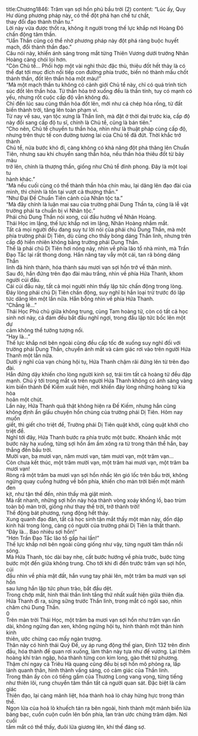 title:Chương1846: Trăm vạn sợi hồn phủ bầu trời (2)
content:
“Lúc ấy, Quy Hư dùng phương pháp này, có thể đột phá hạn chế tư chất,<br>thay đổi đạo thành thần tu.”<br>Lời này vừa được thốt ra, không ít người trong thế lực khắp nơi Hoàng Đô<br>chấn động tâm thần.<br>“Uẩn Thần cũng có thể nhờ phương pháp này đột phá ràng buộc huyết<br>mạch, đổi thành thần đạo.”<br>Câu nói này, khiến ánh sáng trong mắt từng Thiên Vương dưới trướng Nhân<br>Hoàng càng chói lọi hơn.<br>“Còn Chủ tể... Phối hợp một vài nghi thức đặc thù, thiêu đốt hết thảy là có<br>thể đạt tới mục đích nối tiếp con đường phía trước, biến nó thành mấu chốt<br>thành thần, đốt lên thần hỏa một màu!”<br>“Mà một mạch thần tu không có cảnh giới Chủ tể này, chỉ có quá trình tích<br>súc đốt lên thần hỏa. Từ thần hỏa trở xuống đều là thần tính, tuy có mạnh có<br>yếu, nhưng rốt cuộc cấp độ vẫn không đủ.<br>Chỉ đến lúc sau cùng thần hỏa đốt lên, mới như cá chép hóa rồng, từ đất<br>biến thành trời, tăng lên toàn phạm vi.<br>Từ nay về sau, vạn tộc xưng là Thần linh, mà đặt ở thời đại trước kia, cấp độ<br>này đổi sang cấp độ tu sĩ, chính là Chủ tể, cũng là bán tiên.”<br>“Cho nên, Chủ tể chuyển tu thần hỏa, nhìn như là thuật pháp cùng cấp độ,<br>nhưng trên thực tế con đường tương lai của Chủ tể đã đứt. Thời khắc trở thành<br>Chủ tể, nửa bước khó đi, càng không có khả năng đột phá thăng lên Chuẩn<br>Tiên, nhưng sau khi chuyển sang thần hỏa, nếu thần hỏa thiêu đốt từ bảy màu<br>trở lên, chính là thượng thần, giống như Chủ tể đỉnh phong. Đây là một loại tu<br>hành khác.”<br>“Mà nếu cuối cùng có thể thành thần hỏa chín màu, lại dâng lên đạo đài của<br>mình, thì chính là tồn tại vượt cả thượng thần.”<br>“Như Đại Đế Chuẩn Tiên cảnh của Nhân tộc ta.”<br>“Mà đây chính là luận mai sau của trường phái Dung Thần ta, cũng là lễ vật<br>trường phái ta chuẩn bị vì Nhân tộc.”<br>Phái chủ Dung Thần nói xong, cúi đầu hướng về Nhân Hoàng.<br>Thái Học im lặng, thế lực khắp nơi im lặng, Nhân Hoàng nhắm mắt.<br>Tất cả mọi người đều đang suy tư lời nói của phái chủ Dung Thần, mà một<br>phía trường phái Dị Tiên, dù cũng cho thấy bóng dáng Thần linh, nhưng trên<br>cấp độ hiển nhiên không bằng trường phái Dung Thần.<br>Thế là phái chủ Dị Tiên hơi nóng nảy, nhìn về phía lão tổ nhà mình, mà Trần<br>Đạo Tắc lại rất thong dong. Hắn nâng tay vẫy một cái, tan rã bóng dáng Thần<br>linh đã hình thành, hóa thành sáu mươi vạn sợi hồn trở về thân mình.<br>Sau đó, hắn đứng trên đạo đài màu trắng, nhìn về phía Hứa Thanh, khom<br>người cúi đầu.<br>Cái cúi đầu này, tất cả mọi người nhìn thấy lập tức chấn động trong lòng.<br>Đáy lòng phái chủ Dị Tiên chấn động, suy nghĩ bị hắn loại trừ trước đó lập<br>tức dâng lên một lần nữa. Hắn bỗng nhìn về phía Hứa Thanh.<br>“Chẳng lẽ...”<br>Thái Học Phủ chủ giữa không trung, cùng Tam hoàng tử, còn có tất cả học<br>sinh nơi này, cả đám đều bắt đầu nghĩ ngợi, trong đầu lập tức bốc lên một dự<br>cảm không thể tưởng tượng nổi.<br>“Hay là...”<br>Thế lực khắp nơi bên ngoài cũng đều cấp tốc đè xuống suy nghĩ đối với<br>trường phái Dung Thần, chuyển ánh mắt và cảm giác rơi vào trên người Hứa<br>Thanh một lần nữa.<br>Dưới ý nghĩ của vạn chúng hội tụ, Hứa Thanh chậm rãi đứng lên từ trên đạo<br>đài.<br>Hắn đứng dậy khiến cho lòng người kinh sợ, trái tim tất cả hoàng tử đều đập<br>mạnh. Chú ý tới trong mắt và trên người Hứa Thanh không có ánh sáng vàng<br>kim biến thành Đế Kiếm xuất hiện, mới khiến đáy lòng những hoàng tử kia hòa<br>hoãn một chút.<br>Lần này, Hứa Thanh quả thật không hiện ra Đế Kiếm, nhưng hắn cũng<br>không định ẩn giấu chuyện hồn chủng của trường phái Dị Tiên. Hôm nay muốn<br>giết, thì giết cho triệt để, Trường phái Dị Tiên quật khởi, cũng quật khởi cho<br>triệt để.<br>Nghĩ tới đây, Hứa Thanh bước ra phía trước một bước. Khoảnh khắc một<br>bước này hạ xuống, từng sợi hồn ầm ầm xông ra từ trong thân thể hắn, bay<br>thẳng đến bầu trời.<br>Mười vạn, ba mươi vạn, năm mươi vạn, tám mươi vạn, một trăm vạn...<br>Còn chưa kết thúc, một trăm mười vạn, một trăm hai mươi vạn, một trăm ba<br>mươi vạn!<br>Ròng rã một trăm ba mươi vạn sợi hồn nhấc lên gió lốc trên bầu trời, không<br>ngừng quay cuồng hướng về bốn phía, khiến cho màn trời biến một mảnh đen<br>kịt, như tận thế đến, nhìn thấy mà giật mình.<br>Mà rất nhanh, những sợi hồn này hóa thành vòng xoáy khổng lồ, bao trùm<br>toàn bộ màn trời, giống như thay thế trời, trở thành trời!<br>Thế động bát phương, rung động hết thảy.<br>Xung quanh đạo đàn, tất cả học sinh tận mắt thấy một màn này, dồn dập<br>kinh hãi trong lòng, càng có người của trường phái Dị Tiên la thất thanh.<br>“Đây là... Bao nhiêu sợi hồn!”<br>“Hơn Trần Đạo Tắc lão tổ gấp hai lần!”<br>Thế lực khắp nơi bên ngoài cũng giống như vậy, từng người tâm thần nổi<br>sóng.<br>Mà Hứa Thanh, tóc dài bay nhẹ, cất bước hướng về phía trước, bước từng<br>bước một đến giữa không trung. Cho tới khi đi đến trước trăm vạn sợi hồn, cúi<br>đầu nhìn về phía mặt đất, hắn vung tay phải lên, một trăm ba mươi vạn sợi hồn<br>sau lưng hắn lập tức phun trào, bắt đầu dệt.<br>Trong chớp mắt, hình thái thần linh tầng thứ nhất xuất hiện giữa thiên địa.<br>Hứa Thanh đi ra, sừng sững trước Thần linh, trong mắt có ngôi sao, nhìn<br>chăm chú Dung Thần.<br>0<br>Trên màn trời Thái Học, một trăm ba mươi vạn sợi hồn như trăm vạn rắn<br>dài, không ngừng đan xen, không ngừng hội tụ, hình thành một thân hình kinh<br>thiên, ước chừng cao mấy ngàn trượng.<br>Thân này có hình thái Quỷ Đế, uy áp rung động thế gian, Đinh 132 trên đỉnh<br>đầu, hóa thành đế quan rơi xuống, làm thân này tựa như đế vương. Lại thêm<br>hoàng khí tràn ngập, hóa thành từng con kim long, gào thét tứ phương.<br>Thậm chí ngay cả Triêu Hà quang cũng đều bị sợi hồn mô phỏng ra, lấp<br>lánh quanh thân, hình thành vầng sáng, có cảm giác của Thần linh.<br>Trong thân ấy còn có tiếng gầm của Thương Long vang vọng, từng tiếng<br>như thiên lôi, rung chuyển tâm thần tất cả người quan sát. Đặc biệt là cảm giác<br>Thiên đạo, lại càng mãnh liệt, hóa thành hoả lò cháy hừng hực trong thân thể.<br>Ngọn lửa của hoả lò khuếch tán ra bên ngoài, hình thành một mảnh biển lửa<br>bàng bạc, cuồn cuộn cuốn lên bốn phía, lan tràn ước chừng trăm dặm. Nơi cuối<br>tầm mắt có thể thấy, đuôi lửa giương lên, khí thế đáng sợ.